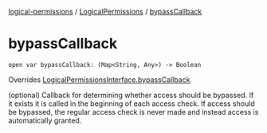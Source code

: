 [logical-permissions](../index.md) / [LogicalPermissions](index.md) / [bypassCallback](.)

# bypassCallback

`open var bypassCallback: (Map<String, Any>) -> Boolean`

Overrides [LogicalPermissionsInterface.bypassCallback](../-logical-permissions-interface/bypass-callback.md)

(optional) Callback for determining whether access should be bypassed. If it exists it is called in the beginning of each access check. If access should be bypassed, the regular access check is never made and instead access is automatically granted.

